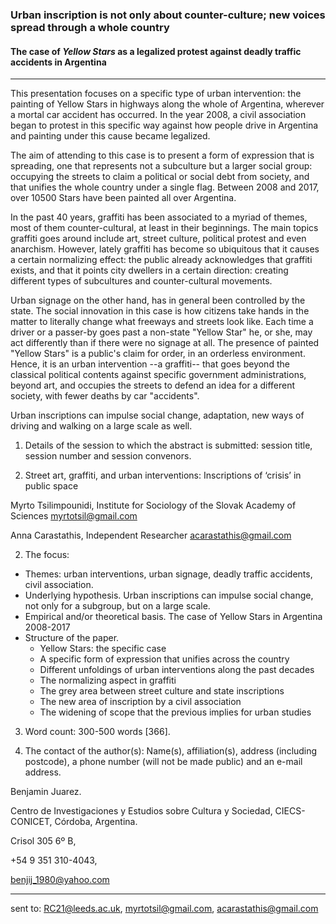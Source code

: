 

### Urban inscription is not only about counter-culture; new voices spread through a whole country
#### The case of *Yellow Stars* as a legalized protest against deadly traffic accidents in Argentina
------------------------------------------------------------------------
This presentation focuses on a specific type of urban intervention:
the painting of Yellow Stars in highways along the whole of Argentina,
wherever a mortal car accident has occurred. In the year 2008, a civil
association began to protest in this specific way against how people
drive in Argentina and painting under this cause became legalized.

The aim of attending to this case is to present a form of expression
that is spreading, one that represents not a subculture but a larger
social group: occupying the streets to claim a political or social debt
from society, and that unifies the whole country under a single flag. 
Between 2008 and 2017, over 10500 Stars have been painted all over
Argentina.

In the past 40 years, graffiti has been associated to a myriad of themes,
most of them counter-cultural, at least in their beginnings. The main
topics graffiti goes around include art, street culture, political
protest and even anarchism. However, lately graffiti has
become so ubiquitous that it causes a certain normalizing effect: the
public already acknowledges that graffiti exists, and that it points
city dwellers in a certain direction: creating different
types of subcultures and counter-cultural movements.

Urban signage on the other hand, has in general been controlled by the
state. The social innovation in this case is how citizens take hands in
the matter to literally change what freeways and streets look like. Each
time a driver or a passer-by goes past a non-state "Yellow Star" he, or she,
may act differently than if there were no signage at all. The presence
of painted "Yellow Stars" is a public's claim for order, in an orderless 
environment. Hence, it is an urban intervention --a graffiti-- that
goes beyond the classical political contents against specific government
administrations, beyond art, and occupies the streets to defend an idea
for a different society, with fewer deaths by car "accidents".

Urban inscriptions can impulse social change, adaptation, new ways
of driving and walking on a large scale as well.

1. Details of the session to which the abstract is submitted: session title, session number and session convenors.

32. Street art, graffiti, and urban interventions: Inscriptions of ‘crisis’ in public space

Myrto Tsilimpounidi, Institute for Sociology of the Slovak Academy of Sciences myrtotsil@gmail.com

Anna Carastathis, Independent Researcher acarastathis@gmail.com

2. The focus: 

- Themes: urban interventions, urban signage, deadly traffic accidents, civil association.
- Underlying hypothesis. Urban inscriptions can impulse social change, not only for a subgroup, but on a large scale.
- Empirical and/or theoretical basis. The case of Yellow Stars in Argentina 2008-2017
- Structure of the paper.
	- Yellow Stars: the specific case
	- A specific form of expression that unifies across the country
	- Different unfoldings of urban interventions along the past decades
	- The normalizing aspect in graffiti
	- The grey area between street culture and state inscriptions
	- The new area of inscription by a civil association
	- The widening of scope that the previous implies for urban studies

3. Word count: 300-500 words [366].

4. The contact of the author(s): Name(s), affiliation(s), address (including postcode), a phone number (will not be made public) and an e-mail address.

Benjamin Juarez. 

Centro de Investigaciones y Estudios sobre Cultura y Sociedad, CIECS-CONICET, Córdoba, Argentina. 

Crisol 305 6º B, 

+54 9 351 310-4043, 

benjij_1980@yahoo.com

___

sent to: [RC21@leeds.ac.uk](RC21@leeds.ac.uk), [myrtotsil@gmail.com](myrtotsil@gmail.com), [acarastathis@gmail.com](acarastathis@gmail.com)
